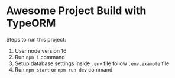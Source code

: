 # Awesome Project Build with TypeORM

Steps to run this project:

1. User node version 16
2. Run `npm i` command
3. Setup database settings inside `.env` file follow `.env.example` file
4. Run `npm start` or `npm run dev` command

